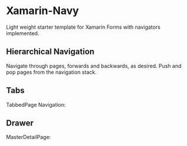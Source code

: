 # Xamarin-Navy
Light weight starter template for Xamarin Forms with navigators implemented.

## Hierarchical Navigation
Navigate through pages, forwards and backwards, as desired. Push and pop pages from the navigation stack. 

## Tabs
TabbedPage Navigation: 

## Drawer
MasterDetailPage: 



